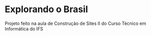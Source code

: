 # Explorando o Brasil
Projeto feito na aula de Construção de Sites II do Curso Técnico em Informática do IFS
